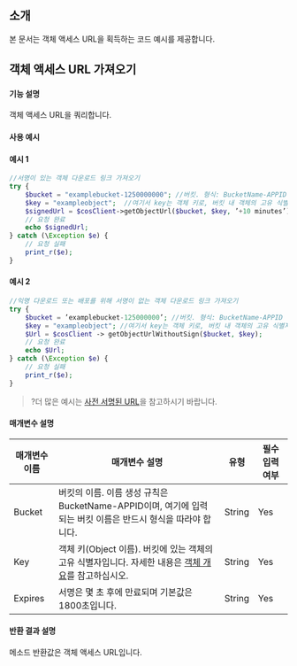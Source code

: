 ## 소개

본 문서는 객체 액세스 URL을 획득하는 코드 예시를 제공합니다.

## 객체 액세스 URL 가져오기

#### 기능 설명

객체 액세스 URL을 쿼리합니다.

#### 사용 예시

#### 예시 1
```php
//서명이 있는 객체 다운로드 링크 가져오기
try {    
    $bucket = "examplebucket-1250000000"; //버킷. 형식: BucketName-APPID
    $key = "exampleobject";  //여기서 key는 객체 키로, 버킷 내 객체의 고유 식별자임
    $signedUrl = $cosClient->getObjectUrl($bucket, $key, ’+10 minutes’);
    // 요청 완료
    echo $signedUrl;
} catch (\Exception $e) {
    // 요청 실패
    print_r($e);
}
```

#### 예시 2

```php
//익명 다운로드 또는 배포를 위해 서명이 없는 객체 다운로드 링크 가져오기
try {
    $bucket = ’examplebucket-125000000’; //버킷. 형식: BucketName-APPID
    $key = "exampleobject"; //여기서 key는 객체 키로, 버킷 내 객체의 고유 식별자임
    $Url = $cosClient -> getObjectUrlWithoutSign($bucket, $key);
    // 요청 완료
    echo $Url;
} catch (\Exception $e) {
    // 요청 실패
    print_r($e);
}
```

>?더 많은 예시는 [사전 서명된 URL](https://intl.cloud.tencent.com/document/product/436/31544)을 참고하시기 바랍니다.

#### 매개변수 설명

| 매개변수 이름  | 매개변수 설명                                                     | 유형    | 필수 입력 여부 |
| ------- | ------------------------------------------------------------ | ------- | ---- |
| Bucket  | 버킷의 이름. 이름 생성 규칙은 BucketName-APPID이며, 여기에 입력되는 버킷 이름은 반드시 형식을 따라야 합니다. | String  | Yes   |
| Key     | 객체 키(Object 이름). 버킷에 있는 객체의 고유 식별자입니다. 자세한 내용은 [객체 개요](https://intl.cloud.tencent.com/document/product/436/13324)를 참고하십시오. | String  | Yes   |
| Expires | 서명은 몇 초 후에 만료되며 기본값은 1800초입니다.                                  | String  | Yes   |

#### 반환 결과 설명

메소드 반환값은 객체 액세스 URL입니다.
